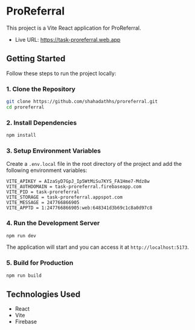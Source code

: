# ProReferral

This project is a Vite React application for ProReferral.

- Live URL: <https://task-proreferral.web.app>

## Getting Started

Follow these steps to run the project locally:

### 1. Clone the Repository

```bash
git clone https://github.com/shahadathhs/proreferral.git
cd proreferral
```

### 2. Install Dependencies

```bash
npm install
```

### 3. Setup Environment Variables

Create a `.env.local` file in the root directory of the project and add the following environment variables:

```env
VITE_APIKEY = AIzaSyD7GpJ_Ip5WtMiSu7KYS_FA1Hme7-Mdz8w
VITE_AUTHDOMAIN = task-proreferral.firebaseapp.com
VITE_PID = task-proreferral
VITE_STORAGE = task-proreferral.appspot.com
VITE_MESSAGE = 247766866905
VITE_APPTD = 1:247766866905:web:648341d3b69c1c8a0d97c8
```

### 4. Run the Development Server

```bash
npm run dev
```

The application will start and you can access it at `http://localhost:5173`.

### 5. Build for Production

```bash
npm run build
```

## Technologies Used

- React
- Vite
- Firebase
